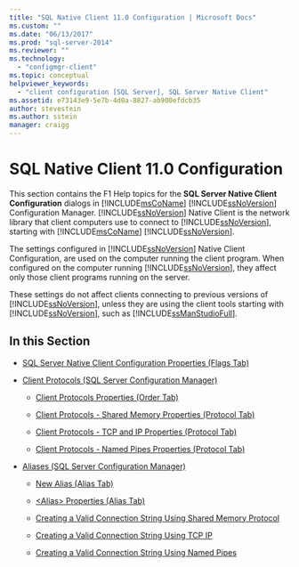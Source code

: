 ```yaml
---
title: "SQL Native Client 11.0 Configuration | Microsoft Docs"
ms.custom: ""
ms.date: "06/13/2017"
ms.prod: "sql-server-2014"
ms.reviewer: ""
ms.technology: 
  - "configmgr-client"
ms.topic: conceptual
helpviewer_keywords: 
  - "client configuration [SQL Server], SQL Server Native Client"
ms.assetid: e73143e9-5e7b-4d0a-8827-ab900efdcb35
author: stevestein
ms.author: sstein
manager: craigg
---
```

# SQL Native Client 11.0 Configuration
  This section contains the F1 Help topics for the **SQL Server Native Client Configuration** dialogs in [!INCLUDE[msCoName](../../includes/msconame-md.md)] [!INCLUDE[ssNoVersion](../../includes/ssnoversion-md.md)] Configuration Manager. [!INCLUDE[ssNoVersion](../../includes/ssnoversion-md.md)] Native Client is the network library that client computers use to connect to [!INCLUDE[ssNoVersion](../../includes/ssnoversion-md.md)], starting with [!INCLUDE[msCoName](../../includes/msconame-md.md)] [!INCLUDE[ssNoVersion](../../includes/ssnoversion-md.md)].  
  
 The settings configured in [!INCLUDE[ssNoVersion](../../includes/ssnoversion-md.md)] Native Client Configuration, are used on the computer running the client program. When configured on the computer running [!INCLUDE[ssNoVersion](../../includes/ssnoversion-md.md)], they affect only those client programs running on the server.  
  
 These settings do not affect clients connecting to previous versions of [!INCLUDE[ssNoVersion](../../includes/ssnoversion-md.md)], unless they are using the client tools starting with [!INCLUDE[ssNoVersion](../../includes/ssnoversion-md.md)], such as [!INCLUDE[ssManStudioFull](../../includes/ssmanstudiofull-md.md)].  
  
## In this Section  
  
-   [SQL Server Native Client Configuration Properties &#40;Flags Tab&#41;](../../../2014/tools/configuration-manager/sql-server-native-client-configuration-properties-flags-tab.md)  
  
-   [Client Protocols &#40;SQL Server Configuration Manager&#41;](../../relational-databases/sql-server-configuration-manager.md)  
  
    -   [Client Protocols Properties &#40;Order Tab&#41;](../../../2014/tools/configuration-manager/client-protocols-properties-order-tab.md)  
  
    -   [Client Protocols - Shared Memory Properties &#40;Protocol Tab&#41;](../../../2014/tools/configuration-manager/client-protocols-shared-memory-properties-protocol-tab.md)  
  
    -   [Client Protocols - TCP and IP Properties &#40;Protocol Tab&#41;](../../../2014/tools/configuration-manager/client-protocols-tcp-and-ip-properties-protocol-tab.md)  
  
    -   [Client Protocols - Named Pipes Properties &#40;Protocol Tab&#41;](../../../2014/tools/configuration-manager/client-protocols-named-pipes-properties-protocol-tab.md)  
  
-   [Aliases &#40;SQL Server Configuration Manager&#41;](../../../2014/tools/configuration-manager/aliases-sql-server-configuration-manager.md)  
  
    -   [New Alias &#40;Alias Tab&#41;](../../../2014/tools/configuration-manager/new-alias-alias-tab.md)  
  
    -   [&#60;Alias&#62; Properties &#40;Alias Tab&#41;](../../../2014/tools/configuration-manager/alias-properties-alias-tab.md)  
  
    -   [Creating a Valid Connection String Using Shared Memory Protocol](../../../2014/tools/configuration-manager/creating-a-valid-connection-string-using-shared-memory-protocol.md)  
  
    -   [Creating a Valid Connection String Using TCP IP](../../../2014/tools/configuration-manager/creating-a-valid-connection-string-using-tcp-ip.md)  
  
    -   [Creating a Valid Connection String Using Named Pipes](../../../2014/tools/configuration-manager/creating-a-valid-connection-string-using-named-pipes.md)  
  
  
